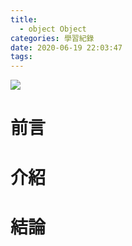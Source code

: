 ```yaml
---
title:
  - object Object
categories: 學習紀錄
date: 2020-06-19 22:03:47
tags:
---
```



![](https://i.imgur.com/0QAGPDc.png)

# 前言

<!-- more -->

# 介紹

# 結論
